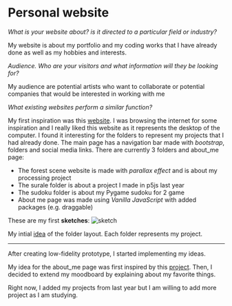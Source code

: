# Personal website
 _What is your website about? is it directed to a particular field or industry?_
 
  My website is about my portfolio and my coding works that I have already done as well as my hobbies and interests.
  
 _Audience. Who are your visitors and what information will they be looking for?_
 
  My audience are potential artists who want to collaborate or potential companies that would be interested in working with me
    
_What existing websites perform a similar function?_

  My first inspiration was this [website](https://930296.cargo.site/). I was browsing the internet for some inspiration and I really liked this website as it represents the desktop of the computer. I found it interesting for the folders to represent my projects that I had already done. The main page has a navigation bar made with _bootstrap_, folders and social media links. 
There are currently 3 folders and about_me page:
- The forest scene website is made with _parallax effect_ and is about my processing project
- The surale folder is about a project I made in p5js last year
- The sudoku folder is about my Pygame sudoku for 2 game
- About me page was made using _Vanilla JavaScript_ with added packages (e.g. draggable)

These are my first **sketches**:
![sketch](https://github.com/alkiki/website/assets/97913319/4bcacd0d-1ed0-430a-abe3-d4255fc7ba37)


My intial [idea](https://rp.mockplus.com/rps/5iye-H1B1/E4k-K317OX?) of the folder layout. Each folder represents my project. 
***

After creating low-fidelity prototype, I started implementing my ideas. 

  My idea for the about_me page was first inspired by this [project](https://codepen.io/kseniacold/pen/QKNKow). Then, I decided to extend my moodboard by explaining about my favorite things. 

  Right now, I added my projects from last year but I am willing to add more project as I am studying. 
